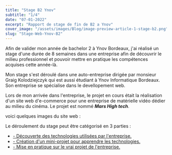 ```yaml
---
title: "Stage B2 Ynov"
subtitle: "1/4"
date: "07-01-2022"
excerpt: "Rapport de stage de fin de B2 a Ynov"
cover_image: "/assets/images/Blog/image-preview-article-1-stage-b2.png"
slug: "Stage-Web-Ynov-B2"
---
```


Afin de valider mon année de bachelor 2 à Ynov Bordeaux, j'ai réalisé un stage d'une durée de 8 semaines dans une entreprise afin de découvrir le milieu professionnel et pouvoir mettre en pratique les compétences acquises cette année-là.

Mon stage s'est déroulé dans une auto-entreprise dirigée par monsieur Graig Kolodziejczyk qui est aussi étudiant à Ynov Informatique Bordeaux.
Son entreprise se spécialise dans le devellopement web.

Lors de mon arrivée dans l'entreprise, le projet en cours était la réalisation d'un site web d'e-commerce pour une entreprise de matérielle vidéo dédier au milieu du cinéma. Le projet est nommé **_Mars High tech_**.

voici quelques images du site web :

Le déroulement du stage peut être catégorisé en 3 parties :

- [- Découverte des technologies utilisées par l'entreprise.](/Blog/Stage-Web-Ynov-B2-technologies-utilisees-par-l-entreprise)
- [- Création d'un mini-projet pour apprendre les technologies.](/Blog/Stage-Web-Ynov-B2-apprentissage)
- [- Mise en pratique sur le vrai projet de l'entreprise.](/Blog/Stage-Web-Ynov-B2-participation-au-projet)
